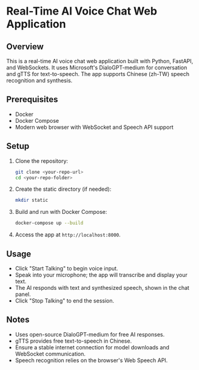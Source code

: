 # Real-Time AI Voice Chat Web Application

## Overview
This is a real-time AI voice chat web application built with Python, FastAPI, and WebSockets. It uses Microsoft's DialoGPT-medium for conversation and gTTS for text-to-speech. The app supports Chinese (zh-TW) speech recognition and synthesis.

## Prerequisites
- Docker
- Docker Compose
- Modern web browser with WebSocket and Speech API support

## Setup
1. Clone the repository:
   ```bash
   git clone <your-repo-url>
   cd <your-repo-folder>
   ```

2. Create the static directory (if needed):
   ```bash
   mkdir static
   ```

3. Build and run with Docker Compose:
   ```bash
   docker-compose up --build
   ```

4. Access the app at `http://localhost:8000`.

## Usage
- Click "Start Talking" to begin voice input.
- Speak into your microphone; the app will transcribe and display your text.
- The AI responds with text and synthesized speech, shown in the chat panel.
- Click "Stop Talking" to end the session.

## Notes
- Uses open-source DialoGPT-medium for free AI responses.
- gTTS provides free text-to-speech in Chinese.
- Ensure a stable internet connection for model downloads and WebSocket communication.
- Speech recognition relies on the browser's Web Speech API.